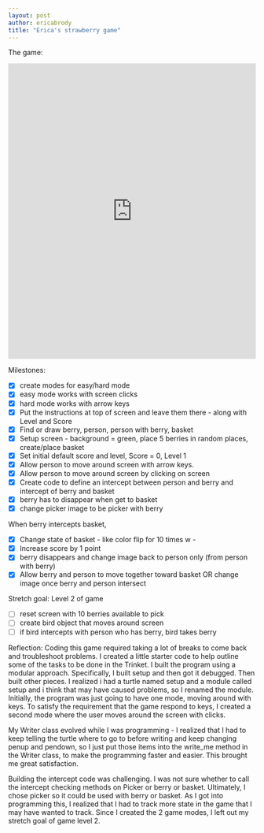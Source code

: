 ```yaml
---
layout: post
author: ericabrody
title: "Erica's strawberry game"
---
```


The game:
<iframe src="https://trinket.io/embed/python/b21ac85c5f" width="100%" height="600" frameborder="0" marginwidth="0" marginheight="0" allowfullscreen></iframe>

Milestones:
 - [x] create modes for easy/hard mode
 - [x] easy mode works with screen clicks
 - [x] hard mode works with arrow keys
 - [x] Put the instructions at top of screen and leave them there - along with Level and Score
 - [x] Find or draw berry, person, person with berry, basket
 - [x] Setup screen - background  = green, place 5 berries in random places, create/place basket 
 - [x] Set initial default score and level, Score = 0, Level 1
 - [x] Allow person to move around screen with arrow keys.
 - [x] Allow person to move around screen by clicking on screen
 - [x] Create code to define an intercept between person and berry and intercept of berry and basket
 - [x] berry has to disappear when get to basket
 - [x] change picker image to be picker with berry 

When berry intercepts basket, 
 - [x] Change state of basket - like color flip for 10 times w - 
 - [x] Increase score by 1 point
 - [x] berry disappears and change image back to person only (from person with berry)
 - [x] Allow berry and person to move together toward basket OR change image once berry and person intersect

Stretch goal: Level 2 of game
 - [ ] reset screen with 10 berries available to pick
 - [ ] create bird object that moves around screen 
 - [ ] if bird intercepts with person who has berry, bird takes berry

Reflection:
Coding this game required taking a lot of breaks to come back and troubleshoot problems. I created a little starter code to help outline
some of the tasks to be done in the Trinket. I built the program using a modular approach. Specifically, I built setup and then got it debugged. Then built other pieces. I realized i had a turtle named setup and a module called setup and i think that may have caused problems, so I renamed the module. Initially, the program was just going to have one mode, moving around with keys. To satisfy the requirement that the game respond to keys, I created a second mode where the user moves around the screen with clicks.

My Writer class evolved while I was programming - I realized that I had to keep telling the turtle where to go to before writing and keep changing penup and pendown, so I just put those items into the write_me method in the Writer class, to make the programming faster and easier. This brought me great satisfaction.

Building the intercept code was challenging. I was not sure whether to call the intercept checking methods on Picker or berry or basket. Ultimately, I chose picker so it could be used with berry or basket. As I got into programming this, I realized that I had to track more state in the game that I may have wanted to track. Since I created the 2 game modes, I left out my stretch goal of game level 2.
